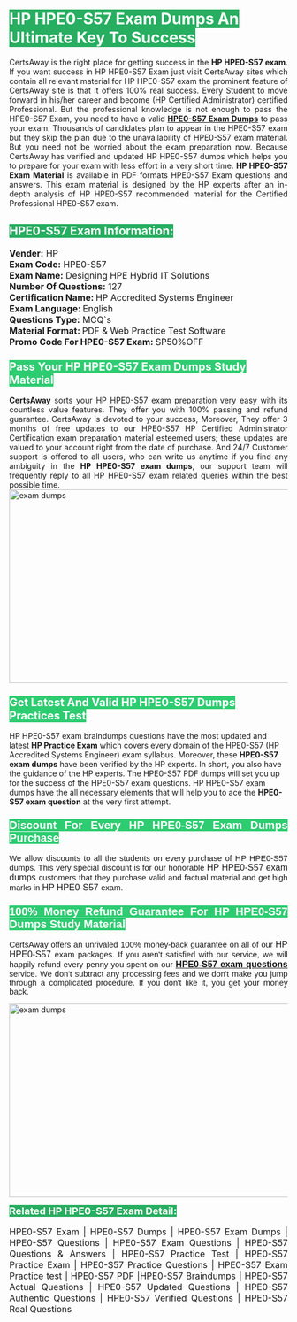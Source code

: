 <h1><span style="color:#ffffff"><strong><span style="background-color:#27ae60">HP HPE0-S57 Exam Dumps An Ultimate Key To Success</span></strong></span></h1> <div style="text-align:justify">CertsAway is the right place for getting success in the <strong>HP HPE0-S57 exam</strong>. If you want success in HP HPE0-S57 Exam just visit CertsAway sites which contain all relevant material for HP HPE0-S57 exam the prominent feature of CertsAway site is that it offers 100% real success. Every Student to move forward in his/her career and become (HP Certified Administrator) certified Professional. But the professional knowledge is not enough to pass the HPE0-S57 Exam, you need to have a valid <a href="https://www.certsaway.com/hp/hpe0-s57-exam-dumps"><strong>HPE0-S57 Exam Dumps</strong></a> to pass your exam. Thousands of candidates plan to appear in the HPE0-S57 exam but they skip the plan due to the unavailability of HPE0-S57 exam material. But you need not be worried about the exam preparation now. Because CertsAway has verified and updated HP HPE0-S57 dumps which helps you to prepare for your exam with less effort in a very short time. <strong>HP HPE0-S57 Exam Material</strong> is available in PDF formats HPE0-S57 Exam questions and answers. This exam material is designed by the HP experts after an in-depth analysis of HP HPE0-S57 recommended material for the Certified Professional HPE0-S57 exam.</div> <h2 style="text-align:justify"><span style="color:#ffffff"><span style="background-color:#27ae60">HPE0-S57 Exam Information:</span></span></h2> <p><span style="font-size:16px"><strong>Vender:</strong> HP<br /> <strong>Exam Code:</strong> HPE0-S57<br /> <strong>Exam Name:</strong> Designing HPE Hybrid IT Solutions<br /> <strong>Number Of Questions:</strong> 127<br /> <strong>Certification Name: </strong>HP Accredited Systems Engineer<br /> <strong>Exam Language: </strong>English<br /> <strong>Questions Type:</strong> MCQ`s<br /> <strong>Material Format: </strong>PDF & Web Practice Test Software<br /> <strong>Promo Code For HPE0-S57 Exam: </strong>SP50%OFF</span></p> <h3><span style="font-size:20px"><span style="color:#ffffff"><strong><span style="background-color:#2ecc71">Pass Your HP HPE0-S57 Exam Dumps Study Material</span></strong></span></span></h3> <div style="text-align:justify"><a href=" https://www.certsaway.com/"><strong>CertsAway</strong></a> sorts your HP HPE0-S57 exam preparation very easy with its countless value features. They offer you with 100% passing and refund guarantee. CertsAway is devoted to your success, Moreover, They offer 3 months of free updates to our HPE0-S57 HP Certified Administrator Certification exam preparation material esteemed users; these updates are valued to your account right from the date of purchase. And 24/7 Customer support is offered to all users, who can write us anytime if you find any ambiguity in the <strong>HP HPE0-S57 exam dumps</strong>, our support team will frequently reply to all HP HPE0-S57 exam related queries within the best possible time.</div> <div style="text-align:justify"> </div> <div style="text-align:justify"><a href="https://www.certsaway.com/hp/hpe0-s57-exam-dumps" rel="no-follow"><img alt="exam dumps" src="https://www.certcollections.com/uploads/content/certsaway.png" style="height:350px; width:750px" /></a></div> <h3><span style="font-size:20px"><span style="color:#ffffff"><strong><span style="background-color:#2ecc71">Get Latest And Valid HP HPE0-S57 Dumps Practices Test</span></strong></span></span></h3> <p>HP HPE0-S57 exam braindumps questions have the most updated and latest <a href="https://www.certsaway.com/hp-questions"><strong>HP Practice Exam</strong></a> which covers every domain of the HPE0-S57 (HP Accredited Systems Engineer) exam syllabus. Moreover, these <strong>HPE0-S57 exam dumps</strong> have been verified by the HP experts. In short, you also have the guidance of the HP experts. The HPE0-S57 PDF dumps will set you up for the success of the HPE0-S57 exam questions. HP HPE0-S57 exam dumps have the all necessary elements that will help you to ace the <strong>HPE0-S57 exam question</strong> at the very first attempt.</p> <h3 style="text-align:justify"><span style="font-size:20px"><span style="color:#ffffff"><strong><span style="font-family:Calibri,sans-serif"><span style="background-color:#2ecc71">Discount For Every </span><span style="background-color:#2ecc71">HP HPE0-S57 Exam</span><span style="background-color:#2ecc71"> Dumps Purchase</span></span></strong></span></span></h3> <div style="text-align:justify"> <p><span style="font-size:11pt"><span style="font-family:Calibri,sans-serif">We allow discounts to all the students on every purchase of HP HPE0-S57 dumps. This very special discount is for our honorable <span style="font-size:12.0pt"><span style="background-color:white">HP HPE0-S57 exam dumps </span></span>customers that they purchase valid and factual material and get high marks in <span style="font-size:12.0pt"><span style="background-color:white">HP HPE0-S57 </span></span>exam. </span></span></p> <h3><span style="font-size:20px"><span style="color:#ffffff"><strong><span style="font-family:Calibri,sans-serif"><span style="background-color:#2ecc71">100% Money Refund Guarantee For </span><span style="background-color:#2ecc71">HP HPE0-S57 Dumps Study Material</span></span></strong></span></span></h3> <p><span style="font-size:11pt"><span style="font-family:Calibri,sans-serif">CertsAway offers an unrivaled 100% money-back guarantee on all of our <span style="font-size:12.0pt"><span style="background-color:white">HP HPE0-S57 </span></span>exam packages. If you aren't satisfied with our service, we will happily refund every penny you spent on our <span style="font-size:12.0pt"><span style="background-color:white"><a href="https://www.certsaway.com/hp/hpe0-s57-exam-dumps"><strong>HPE0-S57 exam questions</strong></a> </span></span>service. We don't subtract any processing fees and we don't make you jump through a complicated procedure. If you don't like it, you get your money back.</span></span></p> <p><a href="https://www.certsaway.com/hp/hpe0-s57-exam-dumps" rel="no-follow"><img alt="exam dumps" src="https://www.certcollections.com/uploads/content/certsaway_(2)2.png" style="height:350px; width:750px" /></a></p> <p><span style="color:#ffffff"><strong><span style="font-size:18px"><span style="background-color:#27ae60">Related HP HPE0-S57 Exam Detail:</span></span></strong></span><br /> <br /> <span style="font-size:16px">HPE0-S57 Exam | HPE0-S57 Dumps | HPE0-S57 Exam Dumps | HPE0-S57 Questions | HPE0-S57 Exam Questions | HPE0-S57 Questions & Answers | HPE0-S57 Practice Test | HPE0-S57 Practice Exam | HPE0-S57 Practice Questions | HPE0-S57 Exam Practice test | HPE0-S57 PDF |HPE0-S57 Braindumps | HPE0-S57 Actual Questions | HPE0-S57 Updated Questions | HPE0-S57 Authentic Questions | HPE0-S57 Verified Questions | HPE0-S57 Real Questions</span></p> </div>

